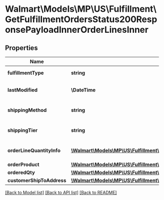 # Walmart\Models\MP\US\Fulfillment\GetFulfillmentOrdersStatus200ResponsePayloadInnerOrderLinesInner

## Properties

Name | Type | Description | Notes
------------ | ------------- | ------------- | -------------
**fulfillmentType** | **string** | fulfillmentType of the order | [optional]
**lastModified** | **\DateTime** | Last modified date of the order lines | [optional]
**shippingMethod** | **string** | Shipping method of the order lines | [optional]
**shippingTier** | **string** | Shipping tier of the order lines | [optional]
**orderLineQuantityInfo** | [**\Walmart\Models\MP\US\Fulfillment\GetFulfillmentOrdersStatus200ResponsePayloadInnerOrderLinesInnerOrderLineQuantityInfoInner[]**](GetFulfillmentOrdersStatus200ResponsePayloadInnerOrderLinesInnerOrderLineQuantityInfoInner.md) | Order line quantity information | [optional]
**orderProduct** | [**\Walmart\Models\MP\US\Fulfillment\GetFulfillmentOrdersStatus200ResponsePayloadInnerOrderLinesInnerOrderProduct**](GetFulfillmentOrdersStatus200ResponsePayloadInnerOrderLinesInnerOrderProduct.md) |  | [optional]
**orderedQty** | [**\Walmart\Models\MP\US\Fulfillment\GetFulfillmentOrdersStatus200ResponsePayloadInnerShipmentsInnerShipmentLinesInnerQuantity**](GetFulfillmentOrdersStatus200ResponsePayloadInnerShipmentsInnerShipmentLinesInnerQuantity.md) |  | [optional]
**customerShipToAddress** | [**\Walmart\Models\MP\US\Fulfillment\GetFulfillmentOrdersStatus200ResponsePayloadInnerOrderLinesInnerCustomerShipToAddress**](GetFulfillmentOrdersStatus200ResponsePayloadInnerOrderLinesInnerCustomerShipToAddress.md) |  | [optional]


[[Back to Model list]](./) [[Back to API list]](../../../../../README.md#supported-apis) [[Back to README]](../../../../../README.md)
